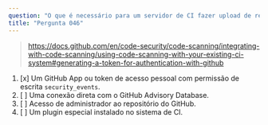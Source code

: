 ```yaml
---
question: "O que é necessário para um servidor de CI fazer upload de resultados SARIF para o GitHub?"
title: "Pergunta 046"
---
```


> https://docs.github.com/en/code-security/code-scanning/integrating-with-code-scanning/using-code-scanning-with-your-existing-ci-system#generating-a-token-for-authentication-with-github
1. [x] Um GitHub App ou token de acesso pessoal com permissão de escrita `security_events`.
1. [ ] Uma conexão direta com o GitHub Advisory Database.
1. [ ] Acesso de administrador ao repositório do GitHub.
1. [ ] Um plugin especial instalado no sistema de CI.
